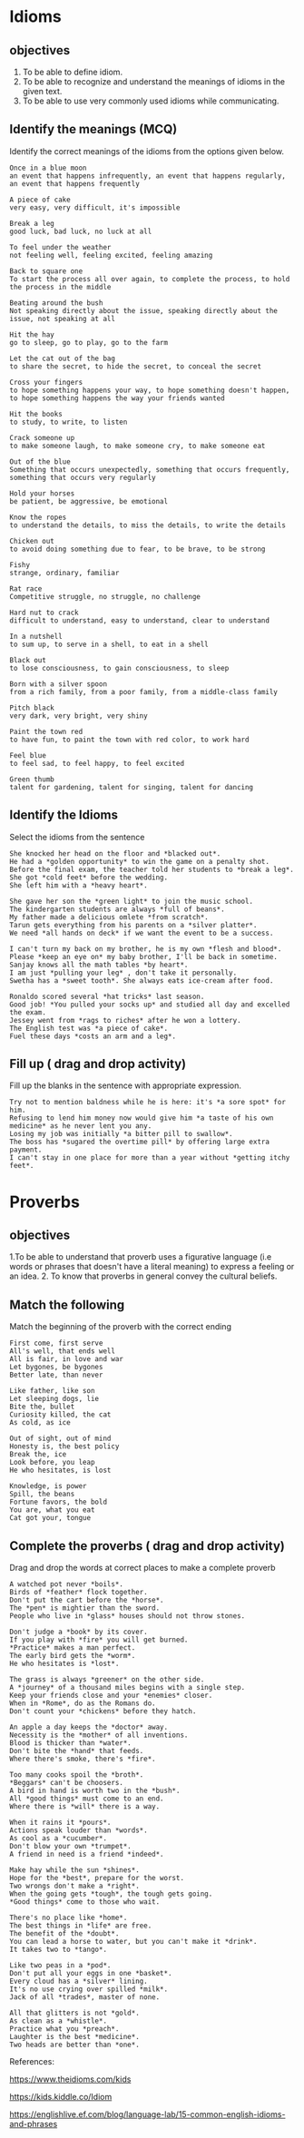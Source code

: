 # Idioms

## objectives 
1. To be able to define idiom.
2. To be able to recognize and understand the meanings of idioms in the given text.
3. To be able to use very commonly used idioms while communicating.



## Identify the meanings (MCQ)

Identify the correct meanings of the idioms from the options given below.

```
Once in a blue moon
an event that happens infrequently, an event that happens regularly, an event that happens frequently

A piece of cake
very easy, very difficult, it's impossible

Break a leg
good luck, bad luck, no luck at all

To feel under the weather
not feeling well, feeling excited, feeling amazing

Back to square one
To start the process all over again, to complete the process, to hold the process in the middle 
```

```
Beating around the bush
Not speaking directly about the issue, speaking directly about the issue, not speaking at all

Hit the hay
go to sleep, go to play, go to the farm

Let the cat out of the bag
to share the secret, to hide the secret, to conceal the secret

Cross your fingers
to hope something happens your way, to hope something doesn't happen, to hope something happens the way your friends wanted

Hit the books
to study, to write, to listen
```

```
Crack someone up
to make someone laugh, to make someone cry, to make someone eat

Out of the blue
Something that occurs unexpectedly, something that occurs frequently, something that occurs very regularly

Hold your horses
be patient, be aggressive, be emotional 

Know the ropes
to understand the details, to miss the details, to write the details

Chicken out
to avoid doing something due to fear, to be brave, to be strong
```

```
Fishy
strange, ordinary, familiar

Rat race
Competitive struggle, no struggle, no challenge 

Hard nut to crack
difficult to understand, easy to understand, clear to understand

In a nutshell
to sum up, to serve in a shell, to eat in a shell

Black out
to lose consciousness, to gain consciousness, to sleep 
```

```
Born with a silver spoon
from a rich family, from a poor family, from a middle-class family

Pitch black
very dark, very bright, very shiny

Paint the town red
to have fun, to paint the town with red color, to work hard

Feel blue
to feel sad, to feel happy, to feel excited

Green thumb
talent for gardening, talent for singing, talent for dancing
```

## Identify the Idioms 

Select the idioms from the sentence 

```
She knocked her head on the floor and *blacked out*. 
He had a *golden opportunity* to win the game on a penalty shot. 
Before the final exam, the teacher told her students to *break a leg*. 
She got *cold feet* before the wedding.
She left him with a *heavy heart*. 
```

```
She gave her son the *green light* to join the music school.
The kindergarten students are always *full of beans*.
My father made a delicious omlete *from scratch*.
Tarun gets everything from his parents on a *silver platter*.
We need *all hands on deck* if we want the event to be a success.
```

```
I can't turn my back on my brother, he is my own *flesh and blood*.
Please *keep an eye on* my baby brother, I'll be back in sometime.
Sanjay knows all the math tables *by heart*. 
I am just *pulling your leg* , don't take it personally.
Swetha has a *sweet tooth*. She always eats ice-cream after food.
```

```
Ronaldo scored several *hat tricks* last season.
Good job! *You pulled your socks up* and studied all day and excelled the exam.
Jessey went from *rags to riches* after he won a lottery.
The English test was *a piece of cake*. 
Fuel these days *costs an arm and a leg*. 
```

## Fill up ( drag and drop activity) 

Fill up the blanks in the sentence with appropriate expression.

```
Try not to mention baldness while he is here: it's *a sore spot* for him.
Refusing to lend him money now would give him *a taste of his own medicine* as he never lent you any.
Losing my job was initially *a bitter pill to swallow*.
The boss has *sugared the overtime pill* by offering large extra payment.
I can't stay in one place for more than a year without *getting itchy feet*. 
```


# Proverbs

## objectives
1.To be able to understand that proverb uses a figurative language (i.e words or phrases that doesn't have a literal meaning) to express a feeling or an idea. 
2. To know that proverbs in general convey the cultural beliefs.



## Match the following 

Match the beginning of the proverb with the correct ending

```
First come, first serve
All's well, that ends well
All is fair, in love and war
Let bygones, be bygones
Better late, than never
```

```
Like father, like son 
Let sleeping dogs, lie 
Bite the, bullet
Curiosity killed, the cat
As cold, as ice
```

```
Out of sight, out of mind
Honesty is, the best policy
Break the, ice 
Look before, you leap
He who hesitates, is lost
```

```
Knowledge, is power
Spill, the beans 
Fortune favors, the bold
You are, what you eat
Cat got your, tongue
```

## Complete the proverbs ( drag and drop activity) 

Drag and drop the words at correct places to make a complete proverb

```
A watched pot never *boils*.
Birds of *feather* flock together.
Don't put the cart before the *horse*.
The *pen* is mightier than the sword.
People who live in *glass* houses should not throw stones.
```

```
Don't judge a *book* by its cover.
If you play with *fire* you will get burned.
*Practice* makes a man perfect.
The early bird gets the *worm*.
He who hesitates is *lost*.
```

```
The grass is always *greener* on the other side.
A *journey* of a thousand miles begins with a single step.
Keep your friends close and your *enemies* closer.
When in *Rome*, do as the Romans do.
Don't count your *chickens* before they hatch.
```

```
An apple a day keeps the *doctor* away.
Necessity is the *mother* of all inventions.
Blood is thicker than *water*. 
Don't bite the *hand* that feeds.
Where there's smoke, there's *fire*.
```

```
Too many cooks spoil the *broth*.
*Beggars* can't be choosers.
A bird in hand is worth two in the *bush*.
All *good things* must come to an end.
Where there is *will* there is a way. 
```

```
When it rains it *pours*.
Actions speak louder than *words*.
As cool as a *cucumber*.
Don't blow your own *trumpet*.
A friend in need is a friend *indeed*.
```

```
Make hay while the sun *shines*.
Hope for the *best*, prepare for the worst.
Two wrongs don't make a *right*.
When the going gets *tough*, the tough gets going.
*Good things* come to those who wait.
```

```
There's no place like *home*.
The best things in *life* are free. 
The benefit of the *doubt*.
You can lead a horse to water, but you can't make it *drink*.
It takes two to *tango*.
```

```
Like two peas in a *pod*.
Don't put all your eggs in one *basket*.
Every cloud has a *silver* lining.
It's no use crying over spilled *milk*.
Jack of all *trades*, master of none.
```

```
All that glitters is not *gold*.
As clean as a *whistle*.
Practice what you *preach*.
Laughter is the best *medicine*.
Two heads are better than *one*.
```



References: 

https://www.theidioms.com/kids

https://kids.kiddle.co/Idiom

https://englishlive.ef.com/blog/language-lab/15-common-english-idioms-and-phrases















